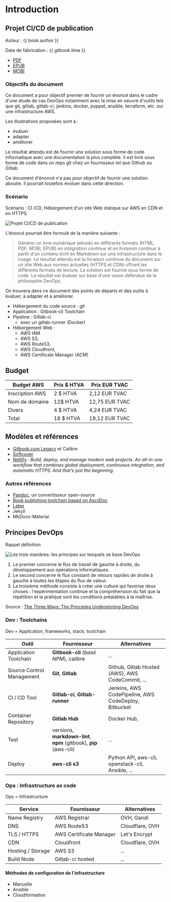 # Introduction

<!-- toc -->

## Projet CI/CD de publication

Auteur : {{ book.author }}

Date de fabrication : {{ gitbook.time }}

* [PDF](ebooks/gitbook-gitlab.pdf)
* [EPUB](ebooks/gitbook-gitlab.epub)
* [MOBI](ebooks/gitbook-gitlab.mobi)

### Objectifs du document

Ce document a pour objectif premier de fournir un énoncé dans le cadre d'une étude de cas DevOps notamment avec la mise en oeuvre d'outils tels que git, gitlab, gitlab-ci, jenkins, docker, puppet, ansible, terraform, etc. sur une infrastructure AWS.

Les illustrations proposées sont à :

* évaluer
* adapter
* améliorer

Le résultat attendu est de fournir une solution sous forme de code informatique avec une documentation la plus complète. Il est livré sous forme de code dans un repo git chez un fournisseur tel que Github ou Gitlab.

Ce document d'énoncé n'a pas pour objectif de fournir une solution aboutie. Il pourrait toutefois évoluer dans cette direction.

### Scénario

Scénario : CI /CD, Hébergement d'un site Web statique sur AWS en CDN et en HTTPS.

![Projet CI/CD de publication](https://www.lucidchart.com/publicSegments/view/1de78137-3887-4e08-9364-07ed2a7031f8/image.jpeg)

L'énoncé pourrait être formulé de la manière suivante :

> Générer un livre numérique (ebook) en différents formats (HTML, PDF, MOBI, EPUB) en _intégration continue_ et _en livraison continue_ à partir d'un contenu écrit en Markdown sur une infrastructure dans le nuage. Le résultat attendu est la livraison continue du document sur un site Web aux normes actuelles (HTTPS et CDN) offrant les différents formats de lecture. La solution est fournie sous forme de code. Le résultat est évaluer sur base d'une vision défendue de la philosophie DevOps.

On trouvera dans ce document des points de départs et des outils à évaluer, à adapter et à améliorer.

* Hébergement du code source : git
* Application : Gitbook-cli Toolchain
* Pipeline : Gitlab-ci
  * avec un gitlab-runner (Docker)
* Hébergement Web :
  * AWS IAM
  * AWS S3,
  * AWS Route53,
  * AWS Cloudfront,
  * AWS Certificate Manager (ACM)

## Budget

Budget AWS | Prix $ HTVA | Prix EUR TVAC
--- | --- | ---
Inscription AWS | 2 $ HTVA | 2,12 EUR TVAC
Nom de domaine | 12$ HTVA | 12,75 EUR TVAC
Divers  | 4 $ HTVA  |  4,24 EUR TVAC
Total  | 18 $ HTVA  |  19,12 EUR TVAC

## Modèles et références

* [Gitbook.com Legacy](https://legacy.gitbook.com/) et Calibre
* [Softcover](https://www.softcover.io/)
* [Netlify](https://www.netlify.com/features/) : _Build, deploy, and manage modern web projects. An all-in-one workflow that combines global deployment, continuous integration, and automatic HTTPS. And that’s just the beginning._

### Autres références

* [Pandoc](https://pandoc.org/), un convertisseur open-source
* [Book publishing toolchain based on AsciiDoc](https://github.com/jd/asciidoc-book-toolchain)
* [Latex](https://www.latex-project.org/)
* Jekyll
* MkDocs-Material

## Principes DevOps

Rappel définition

![Les trois manières: les principes sur lesquels se base DevOps](https://dick1stark.files.wordpress.com/2016/11/three-ways.png)

1. Le premier concerne le flux de travail de gauche à droite, du développement aux opérations informatiques.
2. Le second concerne le flux constant de retours rapides de droite à gauche à toutes les étapes du flux de valeur.
3. La troisième méthode consiste à créer une culture qui favorise deux choses : l'expérimentation continue et la compréhension du fait que la répétition et la pratique sont les conditions préalables à la maîtrise.

Source : [The Three Ways: The Principles Underpinning DevOps](https://itrevolution.com/the-three-ways-principles-underpinning-devops/)

### Dev : Toolchains

Dev = Application, frameworks, stack, toolchain

Outil | Fournisseur | Alternatives
--- | --- | ---
Application Toolchain | **Gitbook-cli** (_basé NPM_), calibre | ...
Source Control Management | **Git**, **Gitlab** | Github, Gitlab Hosted (AWS), AWS CodeCommit, ...
CI / CD Tool | **Gitlab-ci**, **Gitlab-runner** | Jenkins, AWS CodePipeline, AWS CodeDeploy, Bitbucket
Container Repository | **Gitlab Hub** | Docker Hub,
Test | versions, **markdown-lint**, **npm** (gitbook), **pip** (aws-cli) | ...
Deploy  | **aws-cli s3**  | Python API, aws-cli, openstack-cli, Ansible, ...

### Ops : Infrastructure as code

Ops = Infrastructure

Service | Fournisseur | Alternatives
--- | --- | ---
Name Registry  | AWS Registrar  |  OVH, Gandi
DNS | AWS Route53 | Cloudflare, OVH
TLS / HTTPS | AWS Certificate Manager | Let's Encrypt
CDN | Cloudfront | Cloudflare, OVH
Hosting / Storage | AWS S3 | ...
Build Node | Gitlab-ci hosted | ...

#### Méthodes de configuration de l'infrastructure

* Manuelle
* Ansible
* Cloudformation
